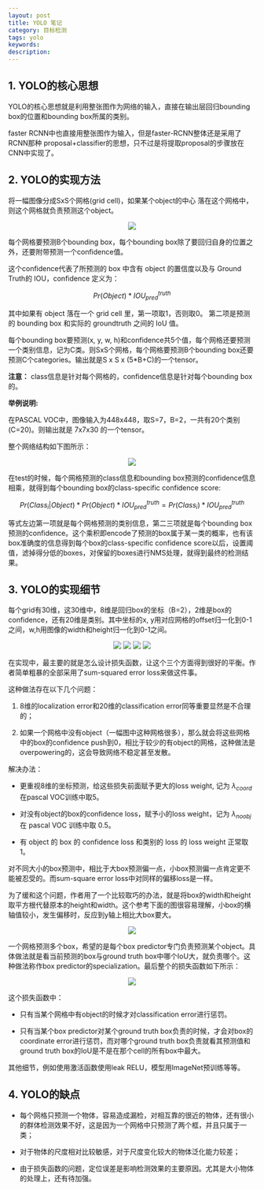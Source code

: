 ```yaml
---
layout: post
title: YOLO 笔记
category: 目标检测
tags: yolo
keywords:
description:
---
```


## 1. YOLO的核心思想

YOLO的核心思想就是利用整张图作为网络的输入，直接在输出层回归bounding box的位置和bounding box所属的类别。

faster RCNN中也直接用整张图作为输入，但是faster-RCNN整体还是采用了RCNN那种 proposal+classifier的思想，只不过是将提取proposal的步骤放在CNN中实现了。

## 2. YOLO的实现方法

将一幅图像分成SxS个网格(grid cell)，如果某个object的中心 落在这个网格中，则这个网格就负责预测这个object。

<center>

<img src="https://raw.githubusercontent.com/chiemon/chiemon.github.io/master/img/YOLO/1.png">

</center>

每个网格要预测B个bounding box，每个bounding box除了要回归自身的位置之外，还要附带预测一个confidence值。

这个confidence代表了所预测的 box 中含有 object 的置信度以及与 Ground Truth的 IOU，confidence 定义为：

$$Pr\left ( Object \right ) \ast IOU_{pred}^{truth}$$

其中如果有 object 落在一个 grid cell 里，第一项取1，否则取0。 第二项是预测的 bounding box 和实际的 groundtruth 之间的 IoU 值。

每个bounding box要预测(x, y, w, h)和confidence共5个值，每个网格还要预测一个类别信息，记为C类。则SxS个网格，每个网格要预测B个bounding box还要预测C个categories。输出就是S x S x (5*B+C)的一个tensor。

**注意：**
class信息是针对每个网格的，confidence信息是针对每个bounding box的。

**举例说明:**

在PASCAL VOC中，图像输入为448x448，取S=7，B=2，一共有20个类别(C=20)。则输出就是 7x7x30 的一个tensor。

整个网络结构如下图所示：

<center>

<img src="https://raw.githubusercontent.com/chiemon/chiemon.github.io/master/img/YOLO/2.png">

</center>

在test的时候，每个网格预测的class信息和bounding box预测的confidence信息相乘，就得到每个bounding box的class-specific confidence score:

$$Pr\left ( Class_{i} |Object \right ) \ast Pr\left ( Object \right ) \ast IOU_{pred}^{truth} = Pr\left ( Class_{i} \right ) \ast IOU_{pred}^{truth}$$

等式左边第一项就是每个网格预测的类别信息，第二三项就是每个bounding box预测的confidence。这个乘积即encode了预测的box属于某一类的概率，也有该box准确度的信息得到每个box的class-specific confidence score以后，设置阈值，滤掉得分低的boxes，对保留的boxes进行NMS处理，就得到最终的检测结果。

## 3. YOLO的实现细节

每个grid有30维，这30维中，8维是回归box的坐标（B=2），2维是box的confidence，还有20维是类别。其中坐标的x, y用对应网格的offset归一化到0-1之间，w,h用图像的width和height归一化到0-1之间。

<center>

<img src="https://raw.githubusercontent.com/chiemon/chiemon.github.io/master/img/YOLO/3.png">

<img src="https://raw.githubusercontent.com/chiemon/chiemon.github.io/master/img/YOLO/4.png">

<img src="https://raw.githubusercontent.com/chiemon/chiemon.github.io/master/img/YOLO/5.png">

<img src="https://raw.githubusercontent.com/chiemon/chiemon.github.io/master/img/YOLO/6.png">

</center>

在实现中，最主要的就是怎么设计损失函数，让这个三个方面得到很好的平衡。作者简单粗暴的全部采用了sum-squared error loss来做这件事。

这种做法存在以下几个问题：

1. 8维的localization error和20维的classification error同等重要显然是不合理的；

2. 如果一个网格中没有object（一幅图中这种网格很多），那么就会将这些网格中的box的confidence push到0，相比于较少的有object的网格，这种做法是overpowering的，这会导致网络不稳定甚至发散。

解决办法：

- 更重视8维的坐标预测，给这些损失前面赋予更大的loss weight, 记为 $\lambda_{coord}$ 在pascal VOC训练中取5。

- 对没有object的box的confidence loss，赋予小的loss weight，记为 $\lambda_{noobj}$ 在 pascal VOC 训练中取 0.5。

- 有 object 的 box 的 confidence loss 和类别的 loss 的 loss weight 正常取 1。

对不同大小的box预测中，相比于大box预测偏一点，小box预测偏一点肯定更不能被忍受的。而sum-square error loss中对同样的偏移loss是一样。

为了缓和这个问题，作者用了一个比较取巧的办法，就是将box的width和height取平方根代替原本的height和width。这个参考下面的图很容易理解，小box的横轴值较小，发生偏移时，反应到y轴上相比大box要大。

<center>

<img src="https://raw.githubusercontent.com/chiemon/chiemon.github.io/master/img/YOLO/7.png">

</center>

一个网格预测多个box，希望的是每个box predictor专门负责预测某个object。具体做法就是看当前预测的box与ground truth box中哪个IoU大，就负责哪个。这种做法称作box predictor的specialization。最后整个的损失函数如下所示：

<center>

<img src="https://raw.githubusercontent.com/chiemon/chiemon.github.io/master/img/YOLO/8.png">

</center>

这个损失函数中：

* 只有当某个网格中有object的时候才对classification error进行惩罚。

* 只有当某个box predictor对某个ground truth box负责的时候，才会对box的coordinate error进行惩罚，而对哪个ground truth box负责就看其预测值和ground truth box的IoU是不是在那个cell的所有box中最大。

其他细节，例如使用激活函数使用leak RELU，模型用ImageNet预训练等等。

## 4. YOLO的缺点

- 每个网格只预测一个物体，容易造成漏检，对相互靠的很近的物体，还有很小的群体检测效果不好，这是因为一个网格中只预测了两个框，并且只属于一类；

- 对于物体的尺度相对比较敏感，对于尺度变化较大的物体泛化能力较差；

- 由于损失函数的问题，定位误差是影响检测效果的主要原因。尤其是大小物体的处理上，还有待加强。